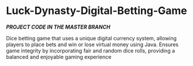 # Luck-Dynasty-Digital-Betting-Game
***PROJECT CODE IN THE MASTER BRANCH***

Dice betting game that uses a unique digital currency system, allowing players to place bets and win or lose virtual money using Java. Ensures game integrity by incorporating fair and random dice rolls, providing a balanced and enjoyable gaming experience

